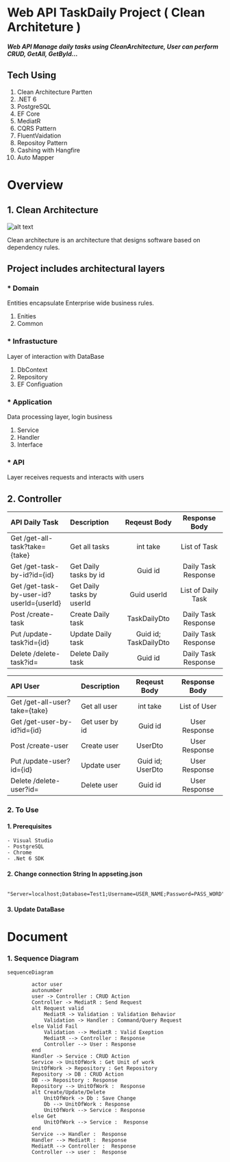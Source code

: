 # Web API TaskDaily Project ( Clean Architeture )
##### Web API Manage daily tasks using CleanArchitecture, User can perform CRUD, GetAll, GetById... ##
## Tech Using
1. Clean Architecture Partten
2. .NET 6
3. PostgreSQL
4. EF Core 
5. MediatR
6. CQRS Pattern
7. FluentVaidation
8. Repositoy Pattern
9. Cashing with Hangfire
10. Auto Mapper

# Overview
## 1.   Clean Architecture
![alt text](https://blog.cleancoder.com/uncle-bob/images/2012-08-13-the-clean-architecture/CleanArchitecture.jpg)

Clean architecture is an architecture that designs software based on dependency rules.
## Project includes architectural layers
### * Domain 
Entities encapsulate Enterprise wide business rules. 
1. Enities 
2. Common
### * Infrastucture
Layer of interaction with DataBase
1. DbContext
2. Repository
3. EF Configuation
### * Application
Data processing layer, login business
1. Service
2. Handler
3. Interface
### * API
Layer receives requests and interacts with users

## 2. Controller   



| API Daily Task                               | Description                 | Reqeust Body            | Response Body      |
| :---                                         |    :----                    |   :---:                 |  :----:            |
| Get /get-all-task?take={take}                | Get all tasks               |  int take               | List of Task       |
| Get /get-task-by-id?id={id}                  | Get Daily tasks by id       |  Guid id                | Daily Task Response|
| Get /get-task-by-user-id?userId={userId}     | Get Daily tasks by userId   |  Guid userId            | List of Daily Task |
| Post /create-task                            | Create Daily task           |  TaskDailyDto           | Daily Task Response|
| Put /update-task?id={id}                     | Update Daily task           |  Guid id; TaskDailyDto  | Daily Task Response|
| Delete /delete-task?id=                      | Delete Daily task           |  Guid id                |Daily Task Response |


| API User                                     | Description                 | Reqeust Body           | Response Body      |
| :---                                         |    :----                    |   :---:                |  :----:            |
| Get /get-all-user?take={take}                | Get all user                |  int take              | List of User       |
| Get /get-user-by-id?id={id}                  | Get user by id              |  Guid id               | User Response      |
| Post /create-user                            | Create user                 |  UserDto               | User Response      |
| Put /update-user?id={id}                     | Update user                 |  Guid id; UserDto      | User Response      |
| Delete /delete-user?id=                      | Delete user                 |  Guid id               | User Response      |


### 2. To Use
#### 1. Prerequisites 
    - Visual Studio
    - PostgreSQL
    - Chrome
    - .Net 6 SDK
#### 2. Change connection String In appseting.json
     
          "Server=localhost;Database=Test1;Username=USER_NAME;Password=PASS_WORD"
#### 3. Update DataBase
# Document
### 1. Sequence Diagram 
```mermaid
sequenceDiagram
   
        actor user
        autonumber
        user -> Controller : CRUD Action
        Controller -> MediatR : Send Request
        alt Request valid
            MediatR -> Validation : Validation Behavior
            Validation -> Handler : Command/Query Request
        else Valid Fail
            Validation --> MediatR : Valid Exeption
            MediatR --> Controller : Response
            Controller --> User : Response
        end
        Handler -> Service : CRUD Action
        Service -> UnitOfWork : Get Unit of work
        UnitOfWork -> Repository : Get Repository
        Repository -> DB : CRUD Action 
        DB --> Repository : Response
        Repository --> UnitOfWork :  Response 
        alt Create/Update/Delete
            UnitOfWork -> Db : Save Change
            Db --> UnitOfWork : Response
            UnitOfWork --> Service : Response
        else Get
            UnitOfWork --> Service :  Response
        end
        Service --> Handler :  Response
        Handler --> MediatR :  Response
        MediatR --> Controller :  Response
        Controller --> user :  Response 
```
